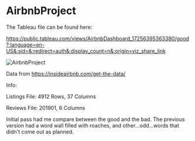 # AirbnbProject

The Tableau file can be found here:

https://public.tableau.com/views/AirbnbDashboard_17256395363380/good?:language=en-US&:sid=&:redirect=auth&:display_count=n&:origin=viz_share_link

![AirbnbProject](https://github.com/user-attachments/assets/ccc7c62e-0442-4dd6-a3f5-0307cac6e37e)



Data from https://insideairbnb.com/get-the-data/

Info:

Listings File: 4912 Rows, 37 Columns

Reviews File: 201901, 6 Columns

Initial pass had me compare between the good and the bad. The previous version had a word wall filled with roaches, and other...odd...words that didn't come out as planned.
